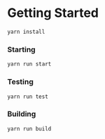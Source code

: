 
# Getting Started

````
yarn install
````

### Starting

````
yarn run start
````


### Testing

````
yarn run test
````

### Building

````
yarn run build
````